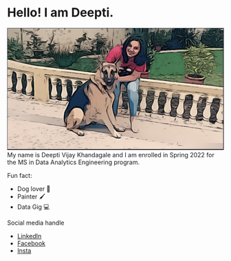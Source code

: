 # Hello! I am Deepti.
![my photo](Images/DogLover.png)
My name is Deepti Vijay Khandagale and I am enrolled in Spring 2022 for the MS in Data Analytics Engineering program.

Fun fact:
- Dog lover :dog:
- Painter :paintbrush:
- Data Gig :computer:


Social media handle

- [LinkedIn](https://www.linkedin.com/in/deepti-vijay-khandagale-47095912b/)
- [Facebook]()
- [Insta]()

